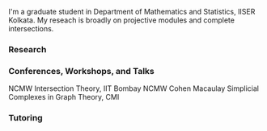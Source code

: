 I'm a graduate student in Department of Mathematics and Statistics, IISER Kolkata. My reseach is broadly on projective modules and complete intersections. 
### Research
### Conferences, Workshops, and Talks
NCMW Intersection Theory, IIT Bombay 
NCMW Cohen Macaulay Simplicial Complexes in Graph Theory, CMI

### Tutoring
